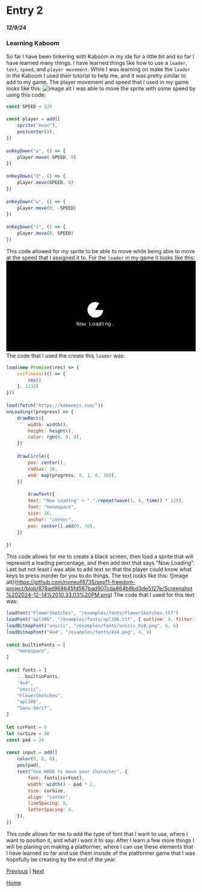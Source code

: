# Entry 2
##### 12/9/24

### Learning Kaboom
So far I have been tinkering with Kaboom in my ide for a little bit and so far I have learned many things. I have learned things like how to use a `loader`, `text`, `speed`, and `player movement`. While I was learning on make the `loader` in the Kaboom I used their tutorial to help me, and it was pretty similar to add to my game. The player movement and speed that I used in my game looks like this: ![image alt](https://github.com/romeof8735/sep11-freedom-project/blob/7c3abb305622389c2d5268aa98d25cb5ede3fb41/Screen%20recording%202024-12-14%209.43.56%20PM.gif)
I was able to move the sprite with some speed by using this code:
```js
const SPEED = 320

const player = add([
	sprite("bean"),
	pos(center()),
])

onKeyDown("a", () => {
	player.move(-SPEED, 0)
})

onKeyDown("d", () => {
	player.move(SPEED, 0)
})

onKeyDown("w", () => {
	player.move(0, -SPEED)
})

onKeyDown("s", () => {
	player.move(0, SPEED)
})
```
This code allowed for my sprite to be able to move while being able to move at the speed that I assigned it to. For the `loader` in my game it looks like this: ![image alt](https://github.com/romeof8735/sep11-freedom-project/blob/761405f34ed4f6d0073bdb71e5043ced7b9f3b35/Screen%20recording%202024-12-14%2010.00.59%20PM.gif)
The code that I used the create this `loader` was:
```js
load(new Promise((res) => {
	setTimeout(() => {
		res()
	}, 1132)
}))

load(fetch("https://kaboomjs.com/"))
onLoading((progress) => {
	drawRect({
		width: width(),
		height: height(),
		color: rgb(0, 0, 0),
	})

	drawCircle({
		pos: center(),
		radius: 38,
		end: map(progress, 0, 1, 0, 360),
	})

		drawText({
		text: "Now Loading" + ".".repeat(wave(1, 4, time() * 12)),
		font: "monospace",
		size: 26,
		anchor: "center",
		pos: center().add(0, 70),
	})

})
```
This code allows for me to create a black screen, then load a sprite that will represent a loading percentage, and then add text that says "Now Loading". Last but not least I was able to add text so that the player could know what keys to press inorder for you to do things. The text looks like this: ![image alt}(https://github.com/romeof8735/sep11-freedom-project/blob/878ad968645fd567bad907cda864b8bd3de5127e/Screenshot%202024-12-14%2010.33.03%20PM.png)
The code that I used for this text was:
```js
loadFont("FlowerSketches", "/examples/fonts/FlowerSketches.ttf")
loadFont("apl386", "/examples/fonts/apl386.ttf", { outline: 4, filter: "linear" })
loadBitmapFont("unscii", "/examples/fonts/unscii_8x8.png", 8, 8)
loadBitmapFont("4x4", "/examples/fonts/4x4.png", 4, 4)

const builtinFonts = [
	"monospace",
]

const fonts = [
	...builtinFonts,
	"4x4",
	"unscii",
	"FlowerSketches",
	"apl386",
	"Sans-Serif",
]

let curFont = 0
let curSize = 48
const pad = 24

const input = add([
	color(0, 0, 0),
	pos(pad),
	text("Use WASD to move your character", {
		font: fonts[curFont],
		width: width() - pad * 2,
		size: curSize,
		align: "center",
		lineSpacing: 8,
		letterSpacing: 4,
	}),
])
```
This code allows for me to add the type of font that I want to use, where I want to position it, and what I want it to say. After I learn a few more things I will be planing on making a platformer, where I can use these elements that I have learned so far and use them insisde of the platformer game that I was hopefully be creating by the end of the year.

[Previous](entry01.md) | [Next](entry03.md)

[Home](../README.md)
